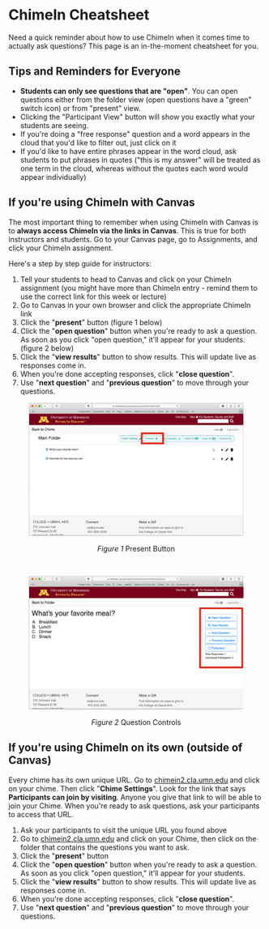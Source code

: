 # ChimeIn Cheatsheet

Need a quick reminder about how to use ChimeIn when it comes time to actually ask questions? This page is an in-the-moment cheatsheet for you.

## Tips and Reminders for Everyone

- **Students can only see questions that are "open"**. You can open questions either from the folder view (open questions have a "green" switch icon) or from "present" view.
- Clicking the "Participant View" button will show you exactly what your students are seeing.
- If you're doing a "free response" question and a word appears in the cloud that you'd like to filter out, just click on it
- If you'd like to have entire phrases appear in the word cloud, ask students to put phrases in quotes ("this is my answer" will be treated as one term in the cloud, whereas without the quotes each word would appear individually)

## If you're using ChimeIn with Canvas

The most important thing to remember when using ChimeIn with Canvas is to **always access ChimeIn via the links in Canvas**. This is true for both instructors and students. Go to your Canvas page, go to Assignments, and click your ChimeIn assignment.

Here's a step by step guide for instructors:

1. Tell your students to head to Canvas and click on your ChimeIn assignment (you might have more than ChimeIn entry - remind them to use the correct link for this week or lecture)
2. Go to Canvas in your own browser and click the appropriate ChimeIn link
3. Click the "**present**" button (figure 1 below)
4. Click the "**open question**" button when you're ready to ask a question. As soon as you click "open question," it'll appear for your students. (figure 2 below)
5. Click the "**view results**" button to show results. This will update live as responses come in.
6. When you're done accepting responses, click "**close question**".
7. Use "**next question**" and "**previous question**" to move through your questions.

<figure align='center'>

![Present Control](./present.png)

 <figcaption><i>Figure 1</i> Present Button</figcaption>
</figure>

<p>&nbsp</p>

<figure align='center'>

![Sidebar Controls](./controls.png)

<figcaption><i>Figure 2</i> Question Controls</figcaption>
</figure>

## If you're using ChimeIn on its own (outside of Canvas)

Every chime has its own unique URL. Go to [chimein2.cla.umn.edu](http://chimein2.cla.umn.edu) and click on your chime. Then click "**Chime Settings**". Look for the link that says **Participants can join by visiting**. Anyone you give that link to will be able to join your Chime. When you're ready to ask questions, ask your participants to access that URL.

1. Ask your participants to visit the unique URL you found above
2. Go to [chimein2.cla.umn.edu](http://chimein2.cla.umn.edu) and click on your Chime, then click on the folder that contains the questions you want to ask.
3. Click the "**present**" button
4. Click the "**open question**" button when you're ready to ask a question. As soon as you click "open question," it'll appear for your students.
5. Click the "**view results**" button to show results. This will update live as responses come in.
6. When you're done accepting responses, click "**close question**".
7. Use "**next question**" and "**previous question**" to move through your questions.
